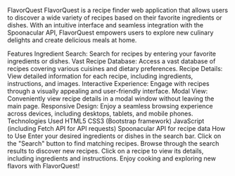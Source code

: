 FlavorQuest
FlavorQuest is a recipe finder web application that allows users to discover a wide variety of recipes based on their favorite ingredients or dishes. With an intuitive interface and seamless integration with the Spoonacular API, FlavorQuest empowers users to explore new culinary delights and create delicious meals at home.

Features
Ingredient Search: Search for recipes by entering your favorite ingredients or dishes.
Vast Recipe Database: Access a vast database of recipes covering various cuisines and dietary preferences.
Recipe Details: View detailed information for each recipe, including ingredients, instructions, and images.
Interactive Experience: Engage with recipes through a visually appealing and user-friendly interface.
Modal View: Conveniently view recipe details in a modal window without leaving the main page.
Responsive Design: Enjoy a seamless browsing experience across devices, including desktops, tablets, and mobile phones.
Technologies Used
HTML5
CSS3 (Bootstrap framework)
JavaScript (including Fetch API for API requests)
Spoonacular API for recipe data
How to Use
Enter your desired ingredients or dishes in the search bar.
Click on the "Search" button to find matching recipes.
Browse through the search results to discover new recipes.
Click on a recipe to view its details, including ingredients and instructions.
Enjoy cooking and exploring new flavors with FlavorQuest!
